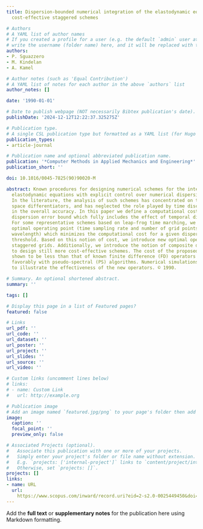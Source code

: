 ```yaml
---
title: Dispersion-bounded numerical integration of the elastodynamic equations with
  cost-effective staggered schemes

# Authors
# A YAML list of author names
# If you created a profile for a user (e.g. the default `admin` user at `content/authors/admin/`), 
# write the username (folder name) here, and it will be replaced with their full name and linked to their profile.
authors:
- P. Sguazzero
- M. Kindelan
- A. Kamel

# Author notes (such as 'Equal Contribution')
# A YAML list of notes for each author in the above `authors` list
author_notes: []

date: '1990-01-01'

# Date to publish webpage (NOT necessarily Bibtex publication's date).
publishDate: '2024-12-12T12:22:37.325275Z'

# Publication type.
# A single CSL publication type but formatted as a YAML list (for Hugo requirements).
publication_types:
- article-journal

# Publication name and optional abbreviated publication name.
publication: '*Computer Methods in Applied Mechanics and Engineering*'
publication_short: ''

doi: 10.1016/0045-7825(90)90020-M

abstract: Known procedures for designing numerical schemes for the integration of
  elastodynamic equations with explicit control over numerical dispersion are reviewed.
  In the literature, the analysis of such schemes has concentrated on the discrete
  space differentiators, and has neglected the role played by time discretization
  in the overall accuracy. In this paper we define a computational cost for a given
  dispersion error bound which fully includes the effect of temporal differencing.
  For some representative schemes based on leap-frog time marching, we provide an
  optimal operating point (time sampling rate and number of grid points per shortest
  wavelength) which minimizes the computational cost for a given dispersion error
  threshold. Based on this notion of cost, we introduce new optimal operators for
  staggered grids. Additionally, we introduce the notion of composite differentiators
  to design still more cost-effective schemes. The cost of the proposed schemes is
  shown to be less than that of known finite difference (FD) operators and compares
  favorably with pseudo-spectral (PS) algorithms. Numerical simulations are presented
  to illustrate the effectiveness of the new operators. © 1990.

# Summary. An optional shortened abstract.
summary: ''

tags: []

# Display this page in a list of Featured pages?
featured: false

# Links
url_pdf: ''
url_code: ''
url_dataset: ''
url_poster: ''
url_project: ''
url_slides: ''
url_source: ''
url_video: ''

# Custom links (uncomment lines below)
# links:
# - name: Custom Link
#   url: http://example.org

# Publication image
# Add an image named `featured.jpg/png` to your page's folder then add a caption below.
image:
  caption: ''
  focal_point: ''
  preview_only: false

# Associated Projects (optional).
#   Associate this publication with one or more of your projects.
#   Simply enter your project's folder or file name without extension.
#   E.g. `projects: ['internal-project']` links to `content/project/internal-project/index.md`.
#   Otherwise, set `projects: []`.
projects: []
links:
- name: URL
  url: 
    https://www.scopus.com/inward/record.uri?eid=2-s2.0-0025449450&doi=10.1016%2f0045-7825%2890%2990020-M&partnerID=40&md5=865808baa9c6215aebc81b282468b6ae
---
```


Add the **full text** or **supplementary notes** for the publication here using Markdown formatting.
